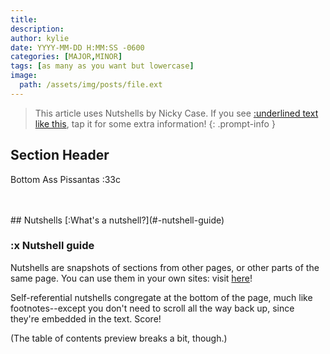 ```yaml
---
title: 
description: 
author: kylie
date: YYYY-MM-DD H:MM:SS -0600
categories: [MAJOR,MINOR]
tags: [as many as you want but lowercase]
image: 
  path: /assets/img/posts/file.ext
---
```


<script src="https://cdn.jsdelivr.net/gh/ncase/nutshell/nutshell.js"></script>
<script>
Nutshell.setOptions({
    startOnLoad: true, // Start Nutshell on load? (default: true)
    lang: 'en', // Language (default: 'en', which is English)
    dontEmbedHeadings: true, // If 'true', removes the "embed this as a nutshell" option on headings
});
</script><!-- enables Nutshell by Nicky Case -->

> This article uses Nutshells by Nicky Case. If you see 
> [:underlined text like this](#x-nutshell-guide), tap it for some extra information!
{: .prompt-info }

## Section Header

Bottom Ass Pissantas :33c



<BR>
<BR>
## Nutshells
[:What's a nutshell?](#-nutshell-guide)

### :x Nutshell guide
  Nutshells are snapshots of sections from other pages, or other parts of the same page. You can use them in your own sites: visit [here](https://ncase.me/nutshell/)!

  Self-referential nutshells congregate at the bottom of the page, much like footnotes--except you don't need to scroll all the way back up, since they're embedded in the text. Score!

  (The table of contents preview breaks a bit, though.)


<script src="https://giscus.app/client.js"
  data-repo="goombasinastack/blog"
  data-repo-id="R_kgDONjFSxg"
  data-category="Announcements"
  data-category-id="DIC_kwDONjFSxs4CmE2W"
  data-mapping="pathname"
  data-strict="1"
  data-reactions-enabled="1"
  data-emit-metadata="0"
  data-input-position="top"
  data-theme="preferred_color_scheme"
  data-lang="en"
  data-loading="lazy"
  crossorigin="anonymous"
  async>
</script>
